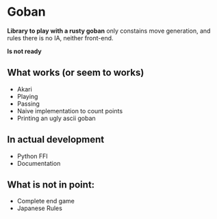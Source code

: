 # Goban

**Library to play with a rusty goban** only constains move generation, and rules there is no IA, neither
front-end.

**Is not ready**

## What works (or seem to works)
- Akari
- Playing
- Passing
- Naive implementation to count points
- Printing an ugly ascii goban

## In actual development
- Python FFI
- Documentation

## What is not in point:
- Complete end game
- Japanese Rules
